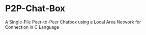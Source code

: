 # P2P-Chat-Box
A Single-File Peer-to-Peer Chatbox using a Local Area Network for Connection in C Language

